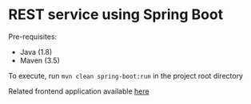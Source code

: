# REST service using Spring Boot

Pre-requisites:
- Java (1.8)
- Maven (3.5)

To execute, run `mvn clean spring-boot:run` in the project root directory

Related frontend application available [here](https://github.com/Asjad27/rest_frontend)
